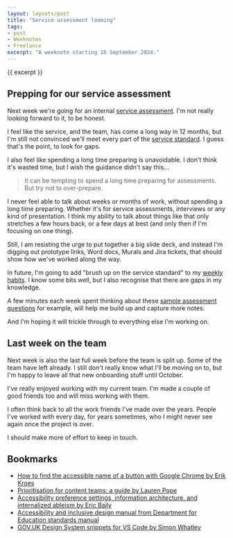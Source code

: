 ```yaml
---
layout: layouts/post
title: "Service assessment looming"
tags:
- post
- Weeknotes
- Freelance
excerpt: "A weeknote starting 16 September 2024."
--- 
```


{{ excerpt }}

## Prepping for our service assessment 

Next week we're going for an internal [service assessment](https://www.gov.uk/service-manual/service-assessments/how-service-assessments-work). I'm not really looking forward to it, to be honest.

I feel like the service, and the team, has come a long way in 12 months, but I'm still not convinced we'll meet every part of the [service standard](https://www.gov.uk/service-manual/service-standard). I guess that's the point, to look for gaps.

I also feel like spending a long time preparing is unavoidable. I don't think it's wasted time, but I wish the guidance didn't say this…

> It can be tempting to spend a long time preparing for assessments. But try not to over-prepare.

I never feel able to talk about weeks or months of work, without spending a long time preparing. Whether it's for service assessments, interviews or any kind of presentation. I think my ability to talk about things like that only stretches a few hours back, or a few days at best (and only then if I'm focusing on one thing).

Still, I am resisting the urge to put together a big slide deck, and instead I'm digging out prototype links, Word docs, Murals and Jira tickets, that should show how we've worked along the way.

In future, I'm going to add "brush up on the service standard" to my [weekly habits](https://www.benjystanton.co.uk/blog/weeknotes-series-07-episode-17/). I know some bits well, but I also recognise that there are gaps in my knowledge.

A few minutes each week spent thinking about these [sample assessment questions](https://www.digital.mod.uk/service-manual/service-assessments/what-to-expect/questions-in-a-beta-assessment/) for example, will help me build up and capture more notes.

And I'm hoping it will trickle through to everything else I'm working on.

## Last week on the team

Next week is also the last full week before the team is split up. Some of the team have left already. I still don't really know what I'll be moving on to, but I'm happy to leave all that new onboarding stuff until October.

I've really enjoyed working with my current team. I'm made a couple of good friends too and will miss working with them.

I often think back to all the work friends I've made over the years. People I've worked with every day, for years sometimes, who I might never see again once the project is over.

I should make more of effort to keep in touch.

## Bookmarks

- [How to find the accessible name of a button with Google Chrome by Erik Kroes](https://www.erikkroes.nl/blog/accessible-name-of-button/)
- [Prioritisation for content teams: a guide by Lauren Pope](https://lapope.com/2023/11/02/prioritisation-for-content-teams-a-guide/)
- [Accessibility preference settings, information architecture, and internalized ableism by Eric Baily](https://ericwbailey.website/published/accessibility-preference-settings-information-architecture-and-internalized-ableism/)
- [Accessibility and inclusive design manual from Department for Education standards manual](https://accessibility.education.gov.uk/)
- [GOV.UK Design System snippets for VS Code by Simon Whatley](https://marketplace.visualstudio.com/items?itemName=simonwhatley.govuk-design-system-snippets)